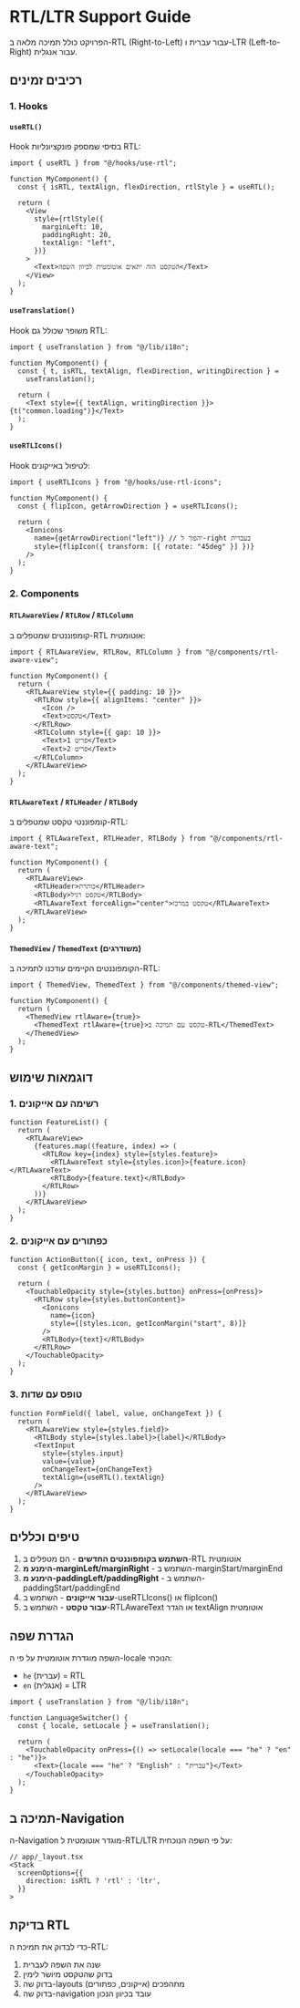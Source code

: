 # RTL/LTR Support Guide

הפרויקט כולל תמיכה מלאה ב-RTL (Right-to-Left) עבור עברית ו-LTR (Left-to-Right) עבור אנגלית.

## רכיבים זמינים

### 1. Hooks

#### `useRTL()`

Hook בסיסי שמספק פונקציונליות RTL:

```tsx
import { useRTL } from "@/hooks/use-rtl";

function MyComponent() {
  const { isRTL, textAlign, flexDirection, rtlStyle } = useRTL();

  return (
    <View
      style={rtlStyle({
        marginLeft: 10,
        paddingRight: 20,
        textAlign: "left",
      })}
    >
      <Text>הטקסט הזה יתאים אוטומטית לכיוון השפה</Text>
    </View>
  );
}
```

#### `useTranslation()`

Hook משופר שכולל גם RTL:

```tsx
import { useTranslation } from "@/lib/i18n";

function MyComponent() {
  const { t, isRTL, textAlign, flexDirection, writingDirection } =
    useTranslation();

  return (
    <Text style={{ textAlign, writingDirection }}>{t("common.loading")}</Text>
  );
}
```

#### `useRTLIcons()`

Hook לטיפול באייקונים:

```tsx
import { useRTLIcons } from "@/hooks/use-rtl-icons";

function MyComponent() {
  const { flipIcon, getArrowDirection } = useRTLIcons();

  return (
    <Ionicons
      name={getArrowDirection("left")} // יהפוך ל-right בעברית
      style={flipIcon({ transform: [{ rotate: "45deg" }] })}
    />
  );
}
```

### 2. Components

#### `RTLAwareView` / `RTLRow` / `RTLColumn`

קומפוננטים שמטפלים ב-RTL אוטומטית:

```tsx
import { RTLAwareView, RTLRow, RTLColumn } from "@/components/rtl-aware-view";

function MyComponent() {
  return (
    <RTLAwareView style={{ padding: 10 }}>
      <RTLRow style={{ alignItems: "center" }}>
        <Icon />
        <Text>טקסט</Text>
      </RTLRow>
      <RTLColumn style={{ gap: 10 }}>
        <Text>פריט 1</Text>
        <Text>פריט 2</Text>
      </RTLColumn>
    </RTLAwareView>
  );
}
```

#### `RTLAwareText` / `RTLHeader` / `RTLBody`

קומפוננטי טקסט שמטפלים ב-RTL:

```tsx
import { RTLAwareText, RTLHeader, RTLBody } from "@/components/rtl-aware-text";

function MyComponent() {
  return (
    <RTLAwareView>
      <RTLHeader>כותרת</RTLHeader>
      <RTLBody>טקסט רגיל</RTLBody>
      <RTLAwareText forceAlign="center">טקסט במרכז</RTLAwareText>
    </RTLAwareView>
  );
}
```

#### `ThemedView` / `ThemedText` (משודרגים)

הקומפוננטים הקיימים עודכנו לתמיכה ב-RTL:

```tsx
import { ThemedView, ThemedText } from "@/components/themed-view";

function MyComponent() {
  return (
    <ThemedView rtlAware={true}>
      <ThemedText rtlAware={true}>טקסט עם תמיכה ב-RTL</ThemedText>
    </ThemedView>
  );
}
```

## דוגמאות שימוש

### 1. רשימה עם אייקונים

```tsx
function FeatureList() {
  return (
    <RTLAwareView>
      {features.map((feature, index) => (
        <RTLRow key={index} style={styles.feature}>
          <RTLAwareText style={styles.icon}>{feature.icon}</RTLAwareText>
          <RTLBody>{feature.text}</RTLBody>
        </RTLRow>
      ))}
    </RTLAwareView>
  );
}
```

### 2. כפתורים עם אייקונים

```tsx
function ActionButton({ icon, text, onPress }) {
  const { getIconMargin } = useRTLIcons();

  return (
    <TouchableOpacity style={styles.button} onPress={onPress}>
      <RTLRow style={styles.buttonContent}>
        <Ionicons
          name={icon}
          style={[styles.icon, getIconMargin("start", 8)]}
        />
        <RTLBody>{text}</RTLBody>
      </RTLRow>
    </TouchableOpacity>
  );
}
```

### 3. טופס עם שדות

```tsx
function FormField({ label, value, onChangeText }) {
  return (
    <RTLAwareView style={styles.field}>
      <RTLBody style={styles.label}>{label}</RTLBody>
      <TextInput
        style={styles.input}
        value={value}
        onChangeText={onChangeText}
        textAlign={useRTL().textAlign}
      />
    </RTLAwareView>
  );
}
```

## טיפים וכללים

1. **השתמש בקומפוננטים החדשים** - הם מטפלים ב-RTL אוטומטית
2. **הימנע מ-marginLeft/marginRight** - השתמש ב-marginStart/marginEnd
3. **הימנע מ-paddingLeft/paddingRight** - השתמש ב-paddingStart/paddingEnd
4. **עבור אייקונים** - השתמש ב-useRTLIcons() או flipIcon()
5. **עבור טקסט** - השתמש ב-RTLAwareText או הגדר textAlign אוטומטית

## הגדרת שפה

השפה מוגדרת אוטומטית על פי ה-locale הנוכחי:

- `he` (עברית) = RTL
- `en` (אנגלית) = LTR

```tsx
import { useTranslation } from "@/lib/i18n";

function LanguageSwitcher() {
  const { locale, setLocale } = useTranslation();

  return (
    <TouchableOpacity onPress={() => setLocale(locale === "he" ? "en" : "he")}>
      <Text>{locale === "he" ? "English" : "עברית"}</Text>
    </TouchableOpacity>
  );
}
```

## תמיכה ב-Navigation

ה-Navigation מוגדר אוטומטית ל-RTL/LTR על פי השפה הנוכחית:

```tsx
// app/_layout.tsx
<Stack
  screenOptions={{
    direction: isRTL ? 'rtl' : 'ltr',
  }}
>
```

## בדיקת RTL

כדי לבדוק את תמיכת ה-RTL:

1. שנה את השפה לעברית
2. בדוק שהטקסט מיושר לימין
3. בדוק שה-layouts מתהפכים (אייקונים, כפתורים)
4. בדוק שה-navigation עובד בכיוון הנכון
